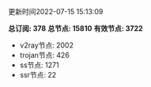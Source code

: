更新时间2022-07-15 15:13:09

**总订阅: 378**
**总节点: 15810**
**有效节点: 3722**
- v2ray节点: 2002
- trojan节点: 426
- ss节点: 1271
- ssr节点: 22
